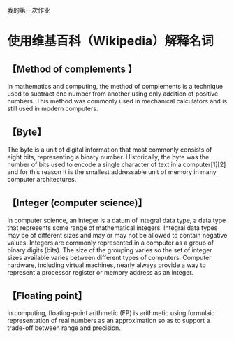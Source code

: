 我的第一次作业

# 使用维基百科（Wikipedia）解释名词


## [](#header-1)【Method of complements 】
In mathematics and computing, the method of complements is a technique used to subtract one number from another using only addition of positive numbers. This method was commonly used in mechanical calculators and is still used in modern computers. 

## [](#header-2)【Byte】
The byte is a unit of digital information that most commonly consists of eight bits, representing a binary number. Historically, the byte was the number of bits used to encode a single character of text in a computer[1][2] and for this reason it is the smallest addressable unit of memory in many computer architectures. 

## [](#header-3)【Integer (computer science)】
In computer science, an integer is a datum of integral data type, a data type that represents some range of mathematical integers. Integral data types may be of different sizes and may or may not be allowed to contain negative values. Integers are commonly represented in a computer as a group of binary digits (bits). The size of the grouping varies so the set of integer sizes available varies between different types of computers. Computer hardware, including virtual machines, nearly always provide a way to represent a processor register or memory address as an integer. 

## [](#header-4)【Floating point】
In computing, floating-point arithmetic (FP) is arithmetic using formulaic representation of real numbers as an approximation so as to support a trade-off between range and precision.  


